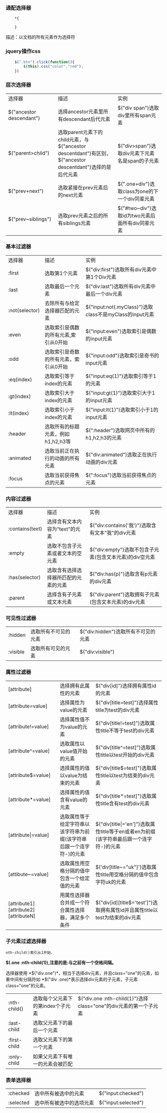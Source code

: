 ### 通配选择器
```
    *{
    
    }
```
描述：以文档的所有元素作为选择符    
### jquery操作css
```js
    $(".btn").click(function(){
        $(this).css("color","red");
    })
```
### 层次选择器
<table>
    <tr><td>选择器</td><td>描述</td><td>实例</td></tr>
    <tr><td>$("ancestor descendant")</td><td>选择ancestor元素里所有descendant后代元素</td><td>$("div span")选取div里所有span元素</td></tr>
    <tr><td>$("parent>child")</td><td>选取parent元素下的child元素，与$("ancestor descentdant")有区别，$("ancestor descentdant")选择的是后代元素</td><td>$("div>span")选取div元素下元素名是span的子元素</td></tr>
    <tr><td>$("prev+next")</td><td>选取紧接在prev元素后的next元素</td><td>$(".one+div")选取class为one的下一个div同辈元素</td></tr>
    <tr><td>$("prev~siblings")</td><td>选取prev元素之后的所有siblings元素</td><td>$("#two~div")选取id为two元素后面所有div同辈元素</td></tr>
</table>

###  基本过滤器
<table>
<tr><td>选择器</td><td>描述</td><td>实例</td></tr>
<tr><td>:first</td><td>选取第1个元素</td><td>$("div:first")选取所有div元素中第1个Div元素</td></tr>
<tr><td>:last</td><td>选取最后一个元素</td><td>$("div:last")选取所有div元素中最后一个div元素</td></tr>
<tr><td>:not(selector)</td><td>去除所有与给定选择器匹配的元素</td><td>$("input:not(.myClass)")选取class不是myClass的input元素</td></tr>
<tr><td>:even</td><td>选取索引是偶数的所有元素,索引从0开始</td><td>$("input:even")选取索引是偶数的input元素</td></tr>
<tr><td>:odd</td><td>选取索引是奇数的所有元素，索引从0开始</td><td>$("input:odd")选取索引是奇书的input元素</td></tr>
<tr><td>:eq(index)</td><td>选取索引等于index的元素</td><td>$("input:eq(1)")选取索引等于1的元素</td></tr>
<tr><td>:gt(index)</td><td>选取索引大于index的元素</td><td>$("input:gt(1)")选取索引大于1的input元素</td></tr>
<tr><td>:lt(index)</td><td>选取索引小于index的元素</td><td>$("input:lt(1)")选取索引小于1的input元素</td></tr>
<tr><td>:header</td><td>选取所有的标题元素，例如h1,h2,h3等</td><td>$(":header")选取网页中所有的h1,h2,h3的元素</td></tr>
<tr><td>:animated</td><td>选取当前正在执行的动画的所有元素</td><td>$("div:animated")选取正在执行动画的div元素</td></tr>
<tr><td>:focus</td><td>选取当前获得焦点的元素</td><td>$(":focus")选取当前获得焦点的元素</td></tr>
</table>

### 内容过滤器
<table>
<tr><td>选择器</td><td>描述</td><td>实例</td></tr>
<tr><td>:contains(text)</td><td>选择含有文本内容为"text"的元素</td><td>$("div:contains('我')")选取含有文本"我"的div元素</td></tr>
<tr><td>:empty</td><td>选取不包含子元素或者文本的空元素</td><td>$("div:empty")选取不包含子元素(包含文本元素)的div空元素</td></tr>
<tr><td>:has(selector)</td><td>选取含有选择选择器所匹配的元素的元素</td><td>$("div:has(p)")选取含有p元素的div元素</td></tr>
<tr><td>:parent</td><td>选择含有子元素或文本元素</td><td>$("div:parent")选取拥有子元素(包含文本元素)的div元素</td></tr>
</table>

### 可见性过滤器
<table>
<tr><td>:hidden</td><td>选取所有不可见的元素</td><td>$("div:hidden")选取所有不可见的元素</td></tr>
<tr><td>:visible</td><td>选取所有可见的元素</td><td>$("div:visible")</td></tr>
</table>

### 属性过滤器

<table>
<tr><td>[attribute]</td><td>选择拥有此属性的元素</td><td>$("div[id]")选择拥有属性id的元素</td></tr>
<tr><td>[attribute=value]</td><td>选择属性为value的元素</td><td>$("div[title=test]")选择属性title为test的div元素</td></tr>
<tr><td>[attribute!=value]</td><td>选择属性值不为value的元素</td><td>$("div[title!=test]")选取属性title不等于test的div元素</td></tr>
<tr><td>[attribute^=value]</td><td>选取属性以value值开始的元素</td><td>$("div[title^=test]")选取属性title以test开始的div元素</td></tr>
<tr><td>[attribute$=value]</td><td>选择属性的值以value为结束的元素</td><td>$("div[title$=test]")选取属性title以test为结束的div元素</td></tr>
<tr><td>[attribute*=value]</td><td>选择属性的值含有value的元素</td><td>$("div[title*=test]")选取属性title含有test的div元素</td></tr>
<tr><td>[attribute|=value]</td><td>选取属性等于给定字符串以该字符串为前缀(该字符串后跟一个连字符-)的元素</td><td>$("div[title|='en']")选取属性title等于en或者en为前缀(该字符串最后跟一个连字符-)的元素</td></tr>
<tr><td>[attibute~=value]</td><td>选取属性用空格分隔的值中包含一个给定值的元素</td><td>$('div[title~="uk"]')选取属性title用空格分隔的值中包含字符uk的元素</td></tr>
<tr><td>[attribute1][attribute2][attributeN]</td><td>用属性选择器合并成一个符合属性选择器，满足多个条件</td><td>$("div[id][title$='test']")选取拥有属性id并且属性title以test为结束的div元素</td></tr>
</table>

### 子元素过滤选择器
    nth-child()索引从1开始，
**$(.one :nth-child(1)),注意的是:与之前有一个空格间隔。**  

选择器使用 *$("div.one")*，相当于选择div元素，并且class="one"的元素，如果中间有分隔符如 *$("div .one)*表示选择div元素的子元素，子元素class="one"的元素。
<table>
<tr><td>:nth-child()</td><td>选取每个父元素下的第index个子元素</td><td>$("div.one :nth-child(1)")选择class="one"的div元素的第一个子元素</td></tr>
<tr><td>:last-child</td><td>选取父元素下的最后一个元素</td><td></td></tr>
<tr><td>:first-child</td><td>选取父元素下的第一个元素</td><td></td></tr>
<tr><td> :only-child</td><td>如果父元素下有唯一的元素会被匹配</td><td></td></tr>
</table>

### 表单选择器
<table>
    <tr><td>:checked</td><td>选中所有被选中的元素</td><td>$("input:checked")</td></tr>
    <tr><td>:selected</td><td>选中所有被选中的选项元素</td><td>$("input:selected")</td></tr>
</table>